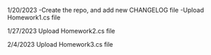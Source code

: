 1/20/2023 
  -Create the repo, and add new CHANGELOG file
  -Upload Homework1.cs file

1/27/2023
  Upload Homework2.cs file 

2/4/2023
  Upload Homework3.cs file
